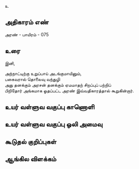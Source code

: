உ


## அதிகாரம் எண்

அரண் - பாயிரம் - 075
## உரை

இனி,  

அந்நாட்டிற்கு உறுப்பாய் அடங்குமாயினும்,  
பகைவரால் தொலைவு வந்துழி  
அது தனக்கும் 
அரசன் தனக்கும் ஏமமாதற் சிறப்புப் பற்றிப்  
பிறிதோர் அங்கமாக ஓதப்பட்ட அரண்
இவ்வதிகாரத்தால் கூறுகின்றார்.


## உயர் வள்ளுவ வகுப்பு காணொளி


## உயர் வள்ளுவ வகுப்பு ஒலி அமைவு 


## கூடுதல் குறிப்புகள்


## ஆங்கில விளக்கம்

